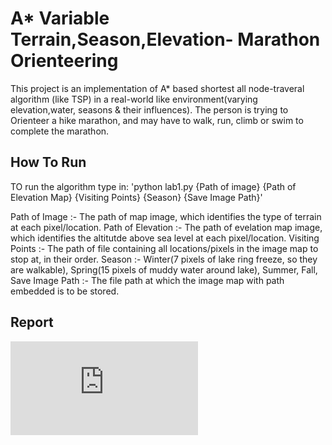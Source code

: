 # A\* Variable Terrain,Season,Elevation- Marathon Orienteering

This project is an implementation of A\* based shortest all node-traveral algorithm (like TSP) in a real-world like environment(varying elevation,water, seasons & their influences).
The person is trying to Orienteer a hike marathon, and may have to walk, run, climb or swim to complete the marathon.

## How To Run

TO run the algorithm type in:
'python lab1.py {Path of image} {Path of Elevation Map} {Visiting Points} {Season} {Save Image Path}'

Path of Image :- The path of map image, which identifies the type of terrain at each pixel/location.
Path of Elevation :- The path of evelation map image, which identifies the altitutde above sea level at each pixel/location.
Visiting Points :- The path of file containing all locations/pixels in the image map to stop at, in their order.
Season :- Winter(7 pixels of lake ring freeze, so they are walkable), Spring(15 pixels of muddy water around lake), Summer, Fall,
Save Image Path :- The file path at which the image map with path embedded is to be stored.

## Report

<embed src="https://github.com/rishabhsahlot/lab1/blob/master/lab1ReportRishabhManishSahlot.pdf" type="application/pdf">
